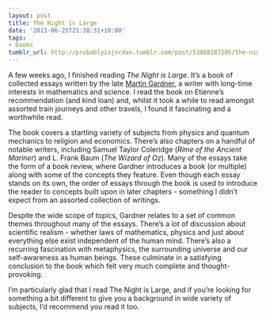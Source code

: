 ```yaml
---
layout: post
title: The Night is Large
date: '2013-06-25T21:38:31+10:00'
tags:
- books
tumblr_url: http://probablyisjordan.tumblr.com/post/53868187205/the-night-is-large
---
```

<p>A few weeks ago, I finished reading <em>The Night is Large</em>. It&rsquo;s a book of collected essays written by the late <a href="https://en.wikipedia.org/wiki/Martin_Gardner">Martin Gardner</a>, a writer with long-time interests in mathematics and science. I read the book on Etienne&rsquo;s recommendation (and kind loan) and, whilst it took a while to read amongst assorted train journeys and other travels, I found it fascinating and a worthwhile read.</p>

<p>The book covers a startling variety of subjects from physics and quantum mechanics to religion and economics. There&rsquo;s also chapters on a handful of notable writers, including Samuel Taylor Coleridge (<em>Rime of the Ancient Mariner</em>) and L. Frank Baum (<em>The Wizard of Oz</em>). Many of the essays take the form of a book review, where Gardner introduces a book (or multiple) along with some of the concepts they feature. Even though each essay stands on its own, the order of essays through the book is used to introduce the reader to concepts built upon in later chapters - something I didn&rsquo;t expect from an assorted collection of writings.</p>

<p>Despite the wide scope of topics, Gardner relates to a set of common themes throughout many of the essays. There&rsquo;s a lot of discussion about scientific realism - whether laws of mathematics, physics and just about everything else exist independent of the human mind. There&rsquo;s also a recurring fascination with metaphysics, the surrounding universe and our self-awareness as human beings. These culminate in a satisfying conclusion to the book which felt very much complete and thought-provoking.</p>

<p>I&rsquo;m particularly glad that I read The Night is Large, and if you&rsquo;re looking for something a bit different to give you a background in wide variety of subjects, I&rsquo;d recommend you read it too.</p>
